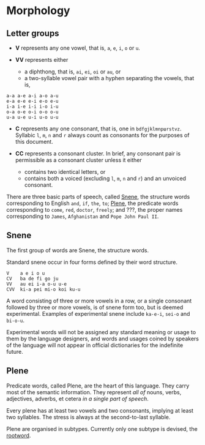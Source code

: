 # Morphology

## Letter groups

- **V** represents any one vowel, that is, `a`, `e`, `i`, `o` or `u`.

- **VV** represents either
  - a diphthong, that is, `ai`, `ei`, `oi` or `au`, or
  - a two-syllable vowel pair with a hyphen separating the vowels, that is,

```
a-a a-e a-i a-o a-u
e-a e-e e-i e-o e-u
i-a i-e i-i i-o i-u
o-a o-e o-i o-o o-u
u-a u-e u-i u-o u-u
```

- **C** represents any one consonant, that is, one in <code>bdfgjklmnp&#x448;rstvz</code>. Syllabic `l`, `m`, `n` and `r` always count as consonants for the purposes of this document.

- **CC** represents a consonant cluster. In brief, any consonant pair is permissible as a consonant cluster unless it either
  - contains two identical letters, or
  - contains both a voiced (excluding `l`, `m`, `n` and `r`) and an unvoiced consonant.

There are three basic parts of speech, called [Snene](#snene), the structure words corresponding to English `and`, `if`, `the`, `to`; [Plene](#plene), the predicate words corresponding to `come`, `red`, `doctor`, `freely`; and ???, the proper names corresponding to `James`, `Afghanistan` and `Pope John Paul II`.

## Snene

The first group of words are Snene, the structure words.

Standard snene occur in four forms defined by their word structure.

```
V    a e i o u
CV   ba de fi go ju
VV   au ei i-a o-u u-e
CVV  ki-a pei mi-o koi ku-u
```

A word consisting of three or more vowels in a row, or a single consonant followed by three or more vowels, is of snene form too, but is deemed experimental. Examples of experimental snene include `ka-e-i`, `sei-o` and `bi-o-u`.

Experimental words will not be assigned any standard meaning or usage to them by the language designers, and words and usages coined by speakers of the language will not appear in official dictionaries for the indefinite future.

## Plene

Predicate words, called Plene, are the heart of this language. They carry most of the semantic information. They represent *all of* nouns, verbs, adjectives, adverbs, et cetera *in a single part of speech*.

Every plene has at least two vowels and two consonants, implying at least two syllables. The stress is always at the second-to-last syllable.

Plene are organised in subtypes. Currently only one subtype is devised, the [rootword](rootwords.md).
